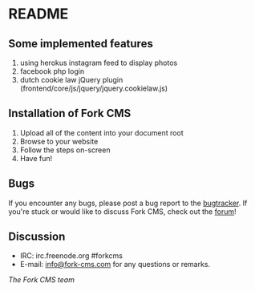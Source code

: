# README

## Some implemented features

1. using herokus instagram feed to display photos
2. facebook php login 
3. dutch cookie law jQuery plugin (frontend/core/js/jquery/jquery.cookielaw.js)

## Installation of Fork CMS

1. Upload all of the content into your document root
3. Browse to your website
4. Follow the steps on-screen
5. Have fun!


## Bugs

If you encounter any bugs, please post a bug report to the [bugtracker](http://bugtracker.fork-cms.com).
If you're stuck or would like to discuss Fork CMS, check out the [forum](http://forum.fork-cms.com)!

## Discussion
- IRC: irc.freenode.org #forkcms
- E-mail: <info@fork-cms.com> for any questions or remarks.



_The Fork CMS team_
